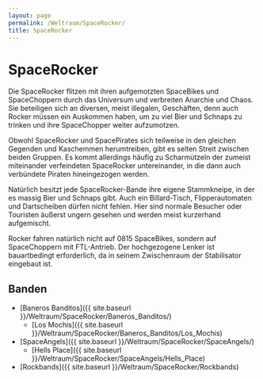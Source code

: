 ```yaml
---
layout: page
permalink: /Weltraum/SpaceRocker/
title: SpaceRocker
---
```


# SpaceRocker

Die SpaceRocker flitzen mit ihren aufgemotzten SpaceBikes und SpaceChoppern durch das Universum und verbreiten Anarchie und Chaos. Sie beteiligen sich an diversen, meist illegalen, Geschäften, denn auch Rocker müssen ein Auskommen haben, um zu viel Bier und Schnaps zu trinken und ihre SpaceChopper weiter aufzumotzen.

Obwohl SpaceRocker und SpacePirates sich teilweise in den gleichen Gegenden und Kaschemmen herumtreiben, gibt es selten Streit zwischen beiden Gruppen. Es kommt allerdings häufig zu Scharmützeln der zumeist miteinander verfeindeten SpaceRocker untereinander, in die dann auch verbündete Piraten hineingezogen werden.

Natürlich besitzt jede SpaceRocker-Bande ihre eigene Stammkneipe, in der es massig Bier und Schnaps gibt. Auch ein Billard-Tisch, Flipperautomaten und Dartscheiben dürfen nicht fehlen. Hier sind normale Besucher oder Touristen äußerst ungern gesehen und werden meist kurzerhand aufgemischt.

Rocker fahren natürlich nicht auf 0815 SpaceBikes, sondern auf SpaceChoppern mit FTL-Antrieb. Der hochgezogene Lenker ist bauartbedingt erforderlich, da in seinem Zwischenraum der Stabilisator eingebaut ist.

## Banden

- [Baneros Banditos]({{ site.baseurl }}/Weltraum/SpaceRocker/Baneros_Banditos/)
  - [Los Mochis]({{ site.baseurl }}/Weltraum/SpaceRocker/Baneros_Banditos/Los_Mochis)
- [SpaceAngels]({{ site.baseurl }}/Weltraum/SpaceRocker/SpaceAngels/)
  - [Hells Place]({{ site.baseurl }}/Weltraum/SpaceRocker/SpaceAngels/Hells_Place)
- [Rockbands]({{ site.baseurl }}/Weltraum/SpaceRocker/Rockbands)
